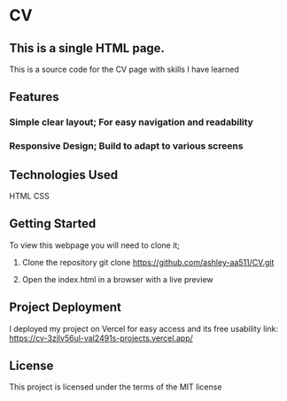# CV
## This is a single HTML page.
This is a source code for the CV page with skills I have learned

## Features
### Simple clear layout; For easy navigation and readability
### Responsive Design; Build to adapt to various screens

## Technologies Used
HTML
CSS

## Getting Started
To view this webpage you will need to clone it;
1. Clone the repository
   git clone https://github.com/ashley-aa511/CV.git

2. Open the index.html in a browser with a live preview

## Project Deployment
I deployed my project on Vercel for easy access and its free usability
link: https://cv-3zilv56ul-val2491s-projects.vercel.app/

## License
This project is licensed under the terms of the MIT license
